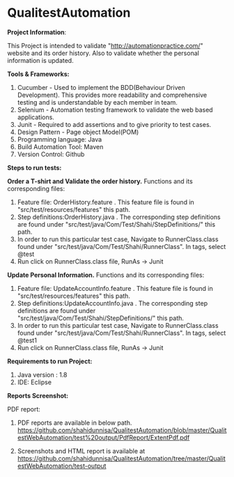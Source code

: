 # QualitestAutomation

**Project Information**:

This Project is intended to validate "http://automationpractice.com/" website and its order history. Also to validate whether the personal information is updated.

**Tools & Frameworks:**

1. Cucumber - Used to implement the BDD(Behaviour Driven Development). This provides more readability and comprehensive testing and is understandable by each member in team.
2. Selenium - Automation testing framework to validate the web based applications.
3. Junit - Required to add assertions and to give priority to test cases.
4. Design Pattern - Page object Model(POM)
5. Programming language: Java
6. Build Automation Tool: Maven
7. Version Control: Github

**Steps to run tests:**

**Order a T-shirt and Validate the order history.**
Functions and its corresponding files:
  1. Feature file: OrderHistory.feature . This feature file is found in "src/test/resources/features" this path.
  2. Step definitions:OrderHistory.java . The corresponding step definitions are found under "src/test/java/Com/Test/Shahi/StepDefinitions/" this path.
  3. In order to run this particular test case, Navigate to RunnerClass.class found under "src/test/java/Com/Test/Shahi/RunnerClass". In tags, select @test
  4. Run click on RunnerClass.class file, RunAs -> Junit
  
 **Update Personal Information.**
Functions and its corresponding files:
  1. Feature file: UpdateAccountInfo.feature . This feature file is found in "src/test/resources/features" this path.
  2. Step definitions:UpdateAccountInfo.java . The corresponding step definitions are found under "src/test/java/Com/Test/Shahi/StepDefinitions/" this path.
  3. In order to run this particular test case, Navigate to RunnerClass.class found under "src/test/java/Com/Test/Shahi/RunnerClass". In tags, select @test1
  4. Run click on RunnerClass.class file, RunAs -> Junit
  
**Requirements to run Project:**

1. Java version : 1.8
2. IDE: Eclipse

**Reports Screenshot:**

PDF report:
1. PDF reports are available in below path.
https://github.com/shahidunnisa/QualitestAutomation/blob/master/QualitestWebAutomation/test%20output/PdfReport/ExtentPdf.pdf

2. Screenshots and HTML report is available at https://github.com/shahidunnisa/QualitestAutomation/tree/master/QualitestWebAutomation/test-output

